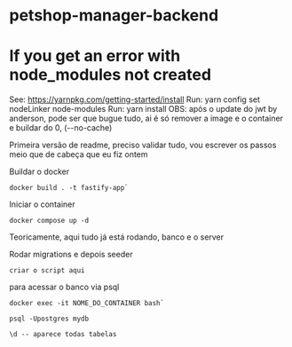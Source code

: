 # petshop-manager-backend

# If you get an error with node_modules not created

See: <https://yarnpkg.com/getting-started/install>
Run: yarn config set nodeLinker node-modules
Run: yarn install
OBS: após o update do jwt by anderson, pode ser que bugue tudo, ai é só remover a image e o container e buildar do 0, (--no-cache)

Primeira versão de readme, preciso validar tudo, vou escrever os passos meio que de cabeça que eu fiz ontem

Buildar o docker

````
docker build . -t fastify-app`
````

Iniciar o container
````
docker compose up -d
````

Teoricamente, aqui tudo já está rodando, banco e o server

Rodar migrations e depois seeder
````
criar o script aqui
````


para acessar o banco via psql
`````
docker exec -it NOME_DO_CONTAINER bash`

psql -Upostgres mydb

\d -- aparece todas tabelas
`````


